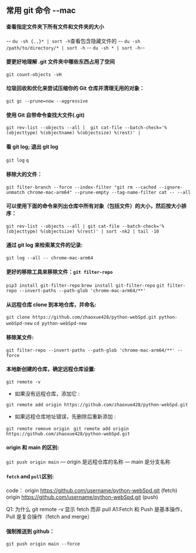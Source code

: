 ## 常用 git 命令 --mac

#### 查看指定文件夹下所有文件和文件夹的大小

-- `du -sh {.,}* | sort -h`查看包含隐藏文件的
-- `du -sh /path/to/directory/* | sort -h`
-- `du -sh * | sort -h`--

#### 要更好地理解 .git 文件夹中哪些东西占用了空间

`git count-objects -vH`

#### 垃圾回收和优化来尝试压缩你的 Git 仓库并清理无用的对象：

`git gc --prune=now --aggressive`

#### 使用 Git 自带命令查找大文件(.git)

`git rev-list --objects --all | 
git cat-file --batch-check='%(objecttype) %(objectname) %(objectsize) %(rest)' |`

#### 看 git log; 退出 git log

`git log`
`q`

#### 移除大的文件：

`git filter-branch --force --index-filter "git rm --cached --ignore-unmatch chrome-mac-arm64" --prune-empty --tag-name-filter cat -- --all`

#### 可以使用下面的命令来列出仓库中所有对象（包括文件）的大小，然后按大小排序：

`git rev-list --objects --all |
git cat-file --batch-check='%(objecttype) %(objectsize) %(rest)' |
sort -nk2 | tail -10`

#### 通过 git log 来检索某文件的记录:

`git log --all -- chrome-mac-arm64`

#### 更好的移除工具来移除文件：`git filter-repo`

`pip3 install git-filter-repo`
`brew install git-filter-repo`
`git filter-repo --invert-paths --path-glob 'chrome-mac-arm64/**'`

#### 从远程仓库 clone 到本地仓库，并命名:

`git clone https://github.com/zhaoxue428/python-webSpd.git python-webSpd-new`
`cd python-webSpd-new `

#### 移除某文件:

`git filter-repo --invert-paths --path-glob 'chrome-mac-arm64/**' --force`

#### 本地新创建的仓库，确定远程仓库设置:

`git remote -v`

- 如果没有远程仓库，添加它 :

`git remote add origin https://github.com/zhaoxue428/python-webSpd.git`

- 如果远程仓库地址错误，先删除后重新添加 :

`git remote remove origin `
`git remote add origin https://github.com/zhaoxue428/python-webSpd.git `

#### origin 和 main 的区别:

`git push origin main`
— origin 是远程仓库的名称
— main 是分支名称

#### `fetch` and `pull`区别:

code：
origin https://github.com/username/python-webSpd.git (fetch)
origin https://github.com/username/python-webSpd.git (push)

Q1: 为什么 git remote -v 显示 fetch 而非 pull
A1:Fetch 和 Push 是基本操作，Pull 是复合操作（fetch and merge）

#### 强制推送到 github：

`git push origin main --force`
